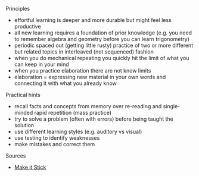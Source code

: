 Principles

* effortful learning is deeper and more durable but might feel less productive
* all new learning requires a foundation of prior knowledge (e.g. you need to remember algebra and geometry before you can learn trigonometry)
* periodic spaced out (getting little rusty) practice of two or more different but related topics in interleaved (not sequenced) fashion
* when you do mechanical repeating you quickly hit the limit of what you can keep in your mind
* when you practice elaboration there are not know limits
* elaboration = expressing new material in your own words and connecting it with what you already know

Practical hints

* recall facts and concepts from memory over re-reading and single-minded rapid repetition (mass practice)
* try to solve a problem (often with errors) before being taught the solution
* use different learning styles (e.g. auditory vs visual)
* use testing to identify weaknesses
* make mistakes and correct them 

Sources

* [Make it Stick](https://www.amazon.com/Make-Stick-Science-Successful-Learning/dp/0674729013)
